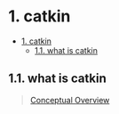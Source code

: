 # 1. catkin

- [1. catkin](#1-catkin)
  - [1.1. what is catkin](#11-what-is-catkin)

## 1.1. what is catkin

> [Conceptual Overview](http://wiki.ros.org/catkin/conceptual_overview)
>